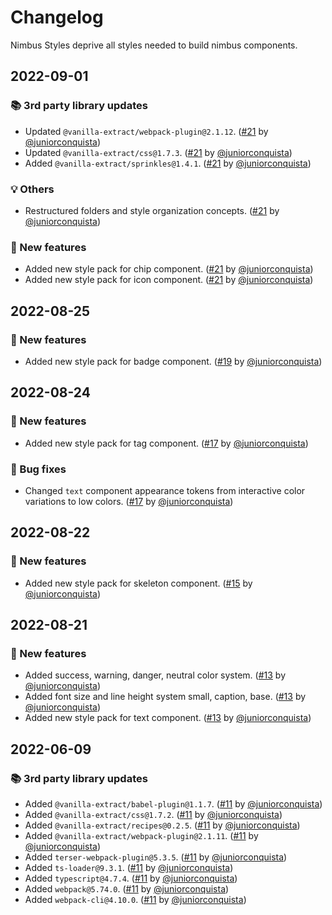 # Changelog

Nimbus Styles deprive all styles needed to build nimbus components.

## 2022-09-01

### 📚 3rd party library updates

- Updated `@vanilla-extract/webpack-plugin@2.1.12`. ([#21](https://github.com/TiendaNube/nimbus-design-system/pull/21) by [@juniorconquista](https://github.com/juniorconquista))
- Updated `@vanilla-extract/css@1.7.3`. ([#21](https://github.com/TiendaNube/nimbus-design-system/pull/21) by [@juniorconquista](https://github.com/juniorconquista))
- Added `@vanilla-extract/sprinkles@1.4.1`. ([#21](https://github.com/TiendaNube/nimbus-design-system/pull/21) by [@juniorconquista](https://github.com/juniorconquista))

### 💡 Others

- Restructured folders and style organization concepts. ([#21](https://github.com/TiendaNube/nimbus-design-system/pull/21) by [@juniorconquista](https://github.com/juniorconquista))

### 🎉 New features

- Added new style pack for chip component. ([#21](https://github.com/TiendaNube/nimbus-design-system/pull/21) by [@juniorconquista](https://github.com/juniorconquista))
- Added new style pack for icon component. ([#21](https://github.com/TiendaNube/nimbus-design-system/pull/21) by [@juniorconquista](https://github.com/juniorconquista))

## 2022-08-25

### 🎉 New features

- Added new style pack for badge component. ([#19](https://github.com/TiendaNube/nimbus-design-system/pull/19) by [@juniorconquista](https://github.com/juniorconquista))

## 2022-08-24

### 🎉 New features

- Added new style pack for tag component. ([#17](https://github.com/TiendaNube/nimbus-design-system/pull/17) by [@juniorconquista](https://github.com/juniorconquista))

### 🐛 Bug fixes

- Changed `text` component appearance tokens from interactive color variations to low colors. ([#17](https://github.com/TiendaNube/nimbus-design-system/pull/17) by [@juniorconquista](https://github.com/juniorconquista))

## 2022-08-22

### 🎉 New features

- Added new style pack for skeleton component. ([#15](https://github.com/TiendaNube/nimbus-design-system/pull/15) by [@juniorconquista](https://github.com/juniorconquista))

## 2022-08-21

### 🎉 New features

- Added success, warning, danger, neutral color system. ([#13](https://github.com/TiendaNube/nimbus-design-system/pull/13) by [@juniorconquista](https://github.com/juniorconquista))
- Added font size and line height system small, caption, base. ([#13](https://github.com/TiendaNube/nimbus-design-system/pull/13) by [@juniorconquista](https://github.com/juniorconquista))
- Added new style pack for text component. ([#13](https://github.com/TiendaNube/nimbus-design-system/pull/13) by [@juniorconquista](https://github.com/juniorconquista))

## 2022-06-09

### 📚 3rd party library updates

- Added `@vanilla-extract/babel-plugin@1.1.7`. ([#11](https://github.com/TiendaNube/nimbus-design-system/pull/11) by [@juniorconquista](https://github.com/juniorconquista))
- Added `@vanilla-extract/css@1.7.2`. ([#11](https://github.com/TiendaNube/nimbus-design-system/pull/11) by [@juniorconquista](https://github.com/juniorconquista))
- Added `@vanilla-extract/recipes@0.2.5`. ([#11](https://github.com/TiendaNube/nimbus-design-system/pull/11) by [@juniorconquista](https://github.com/juniorconquista))
- Added `@vanilla-extract/webpack-plugin@2.1.11`. ([#11](https://github.com/TiendaNube/nimbus-design-system/pull/11) by [@juniorconquista](https://github.com/juniorconquista))
- Added `terser-webpack-plugin@5.3.5`. ([#11](https://github.com/TiendaNube/nimbus-design-system/pull/11) by [@juniorconquista](https://github.com/juniorconquista))
- Added `ts-loader@9.3.1`. ([#11](https://github.com/TiendaNube/nimbus-design-system/pull/11) by [@juniorconquista](https://github.com/juniorconquista))
- Added `typescript@4.7.4`. ([#11](https://github.com/TiendaNube/nimbus-design-system/pull/11) by [@juniorconquista](https://github.com/juniorconquista))
- Added `webpack@5.74.0`. ([#11](https://github.com/TiendaNube/nimbus-design-system/pull/11) by [@juniorconquista](https://github.com/juniorconquista))
- Added `webpack-cli@4.10.0`. ([#11](https://github.com/TiendaNube/nimbus-design-system/pull/11) by [@juniorconquista](https://github.com/juniorconquista))

<!-- ### 📚 3rd party library updates -->

<!-- ### 🛠 Breaking changes -->

<!-- ### 🎉 New features -->

<!-- ### 🐛 Bug fixes -->

<!-- ### 💡 Others -->

<!-- ### ⚠️ Notices  -->
